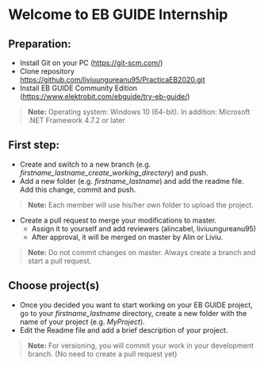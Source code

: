 # Welcome to EB GUIDE Internship

## Preparation:
* Install Git on your PC (https://git-scm.com/)
* Clone repository https://github.com/liviuungureanu95/PracticaEB2020.git
* Install EB GUIDE Community Edition (https://www.elektrobit.com/ebguide/try-eb-guide/)
>**Note:** Operating system: Windows 10 (64-bit). 
>In addition: Microsoft .NET Framework 4.7.2 or later

## First step:

* Create and switch to a new branch (e.g. *firstname_lastname_create_working_directory*) and push.
* Add a new folder (e.g. *firstname_lastname*) and add the readme file. Add this change, commit and push.
>**Note:** Each member will use his/her own folder to upload the project.

* Create a pull request to merge your modifications to master. 
    - Assign it to yourself and add reviewers (alincabel, liviuungureanu95)
    - After approval, it will be merged on master by Alin or Liviu.
    
>**Note:** Do not commit changes on master. Always create a branch and start a pull request.


## Choose project(s)

* Once you decided you want to start working on your EB GUIDE project, go to your *firstname_lastname* directory, create a new folder with the name of your project (e.g. *MyProject*).
* Edit the Readme file and add a brief description of your project.
>**Note:** For versioning, you will commit your work in your development branch. (No need to create a pull request yet)


